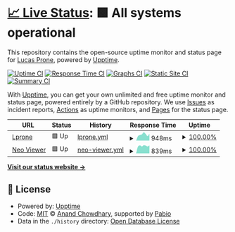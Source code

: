 # [📈 Live Status](https://lprone.github.io/upptime): <!--live status--> **🟩 All systems operational**

This repository contains the open-source uptime monitor and status page for [Lucas Prone](http://lprone.com.ar), powered by [Upptime](https://github.com/upptime/upptime).

[![Uptime CI](https://github.com/lprone/upptime/workflows/Uptime%20CI/badge.svg)](https://github.com/lprone/upptime/actions?query=workflow%3A%22Uptime+CI%22)
[![Response Time CI](https://github.com/lprone/upptime/workflows/Response%20Time%20CI/badge.svg)](https://github.com/lprone/upptime/actions?query=workflow%3A%22Response+Time+CI%22)
[![Graphs CI](https://github.com/lprone/upptime/workflows/Graphs%20CI/badge.svg)](https://github.com/lprone/upptime/actions?query=workflow%3A%22Graphs+CI%22)
[![Static Site CI](https://github.com/lprone/upptime/workflows/Static%20Site%20CI/badge.svg)](https://github.com/lprone/upptime/actions?query=workflow%3A%22Static+Site+CI%22)
[![Summary CI](https://github.com/lprone/upptime/workflows/Summary%20CI/badge.svg)](https://github.com/lprone/upptime/actions?query=workflow%3A%22Summary+CI%22)

With [Upptime](https://upptime.js.org), you can get your own unlimited and free uptime monitor and status page, powered entirely by a GitHub repository. We use [Issues](https://github.com/lprone/upptime/issues) as incident reports, [Actions](https://github.com/lprone/upptime/actions) as uptime monitors, and [Pages](https://lprone.github.io/upptime) for the status page.

<!--start: status pages-->
<!-- This summary is generated by Upptime (https://github.com/upptime/upptime) -->
<!-- Do not edit this manually, your changes will be overwritten -->
<!-- prettier-ignore -->
| URL | Status | History | Response Time | Uptime |
| --- | ------ | ------- | ------------- | ------ |
| <img alt="" src="https://icons.duckduckgo.com/ip3/www.lprone.com.ar.ico" height="13"> [Lprone](https://www.lprone.com.ar) | 🟩 Up | [lprone.yml](https://github.com/lprone/upptime/commits/HEAD/history/lprone.yml) | <details><summary><img alt="Response time graph" src="./graphs/lprone/response-time-week.png" height="20"> 948ms</summary><br><a href="https://lprone.github.io/upptime/history/lprone"><img alt="Response time 703" src="https://img.shields.io/endpoint?url=https%3A%2F%2Fraw.githubusercontent.com%2Flprone%2Fupptime%2FHEAD%2Fapi%2Flprone%2Fresponse-time.json"></a><br><a href="https://lprone.github.io/upptime/history/lprone"><img alt="24-hour response time 1050" src="https://img.shields.io/endpoint?url=https%3A%2F%2Fraw.githubusercontent.com%2Flprone%2Fupptime%2FHEAD%2Fapi%2Flprone%2Fresponse-time-day.json"></a><br><a href="https://lprone.github.io/upptime/history/lprone"><img alt="7-day response time 948" src="https://img.shields.io/endpoint?url=https%3A%2F%2Fraw.githubusercontent.com%2Flprone%2Fupptime%2FHEAD%2Fapi%2Flprone%2Fresponse-time-week.json"></a><br><a href="https://lprone.github.io/upptime/history/lprone"><img alt="30-day response time 843" src="https://img.shields.io/endpoint?url=https%3A%2F%2Fraw.githubusercontent.com%2Flprone%2Fupptime%2FHEAD%2Fapi%2Flprone%2Fresponse-time-month.json"></a><br><a href="https://lprone.github.io/upptime/history/lprone"><img alt="1-year response time 649" src="https://img.shields.io/endpoint?url=https%3A%2F%2Fraw.githubusercontent.com%2Flprone%2Fupptime%2FHEAD%2Fapi%2Flprone%2Fresponse-time-year.json"></a></details> | <details><summary><a href="https://lprone.github.io/upptime/history/lprone">100.00%</a></summary><a href="https://lprone.github.io/upptime/history/lprone"><img alt="All-time uptime 98.63%" src="https://img.shields.io/endpoint?url=https%3A%2F%2Fraw.githubusercontent.com%2Flprone%2Fupptime%2FHEAD%2Fapi%2Flprone%2Fuptime.json"></a><br><a href="https://lprone.github.io/upptime/history/lprone"><img alt="24-hour uptime 100.00%" src="https://img.shields.io/endpoint?url=https%3A%2F%2Fraw.githubusercontent.com%2Flprone%2Fupptime%2FHEAD%2Fapi%2Flprone%2Fuptime-day.json"></a><br><a href="https://lprone.github.io/upptime/history/lprone"><img alt="7-day uptime 100.00%" src="https://img.shields.io/endpoint?url=https%3A%2F%2Fraw.githubusercontent.com%2Flprone%2Fupptime%2FHEAD%2Fapi%2Flprone%2Fuptime-week.json"></a><br><a href="https://lprone.github.io/upptime/history/lprone"><img alt="30-day uptime 100.00%" src="https://img.shields.io/endpoint?url=https%3A%2F%2Fraw.githubusercontent.com%2Flprone%2Fupptime%2FHEAD%2Fapi%2Flprone%2Fuptime-month.json"></a><br><a href="https://lprone.github.io/upptime/history/lprone"><img alt="1-year uptime 98.10%" src="https://img.shields.io/endpoint?url=https%3A%2F%2Fraw.githubusercontent.com%2Flprone%2Fupptime%2FHEAD%2Fapi%2Flprone%2Fuptime-year.json"></a></details>
| <img alt="" src="https://icons.duckduckgo.com/ip3/neoclinica.ddns.net.ico" height="13"> [Neo Viewer](http://neoclinica.ddns.net) | 🟩 Up | [neo-viewer.yml](https://github.com/lprone/upptime/commits/HEAD/history/neo-viewer.yml) | <details><summary><img alt="Response time graph" src="./graphs/neo-viewer/response-time-week.png" height="20"> 839ms</summary><br><a href="https://lprone.github.io/upptime/history/neo-viewer"><img alt="Response time 946" src="https://img.shields.io/endpoint?url=https%3A%2F%2Fraw.githubusercontent.com%2Flprone%2Fupptime%2FHEAD%2Fapi%2Fneo-viewer%2Fresponse-time.json"></a><br><a href="https://lprone.github.io/upptime/history/neo-viewer"><img alt="24-hour response time 882" src="https://img.shields.io/endpoint?url=https%3A%2F%2Fraw.githubusercontent.com%2Flprone%2Fupptime%2FHEAD%2Fapi%2Fneo-viewer%2Fresponse-time-day.json"></a><br><a href="https://lprone.github.io/upptime/history/neo-viewer"><img alt="7-day response time 839" src="https://img.shields.io/endpoint?url=https%3A%2F%2Fraw.githubusercontent.com%2Flprone%2Fupptime%2FHEAD%2Fapi%2Fneo-viewer%2Fresponse-time-week.json"></a><br><a href="https://lprone.github.io/upptime/history/neo-viewer"><img alt="30-day response time 868" src="https://img.shields.io/endpoint?url=https%3A%2F%2Fraw.githubusercontent.com%2Flprone%2Fupptime%2FHEAD%2Fapi%2Fneo-viewer%2Fresponse-time-month.json"></a><br><a href="https://lprone.github.io/upptime/history/neo-viewer"><img alt="1-year response time 862" src="https://img.shields.io/endpoint?url=https%3A%2F%2Fraw.githubusercontent.com%2Flprone%2Fupptime%2FHEAD%2Fapi%2Fneo-viewer%2Fresponse-time-year.json"></a></details> | <details><summary><a href="https://lprone.github.io/upptime/history/neo-viewer">100.00%</a></summary><a href="https://lprone.github.io/upptime/history/neo-viewer"><img alt="All-time uptime 99.42%" src="https://img.shields.io/endpoint?url=https%3A%2F%2Fraw.githubusercontent.com%2Flprone%2Fupptime%2FHEAD%2Fapi%2Fneo-viewer%2Fuptime.json"></a><br><a href="https://lprone.github.io/upptime/history/neo-viewer"><img alt="24-hour uptime 100.00%" src="https://img.shields.io/endpoint?url=https%3A%2F%2Fraw.githubusercontent.com%2Flprone%2Fupptime%2FHEAD%2Fapi%2Fneo-viewer%2Fuptime-day.json"></a><br><a href="https://lprone.github.io/upptime/history/neo-viewer"><img alt="7-day uptime 100.00%" src="https://img.shields.io/endpoint?url=https%3A%2F%2Fraw.githubusercontent.com%2Flprone%2Fupptime%2FHEAD%2Fapi%2Fneo-viewer%2Fuptime-week.json"></a><br><a href="https://lprone.github.io/upptime/history/neo-viewer"><img alt="30-day uptime 91.01%" src="https://img.shields.io/endpoint?url=https%3A%2F%2Fraw.githubusercontent.com%2Flprone%2Fupptime%2FHEAD%2Fapi%2Fneo-viewer%2Fuptime-month.json"></a><br><a href="https://lprone.github.io/upptime/history/neo-viewer"><img alt="1-year uptime 99.24%" src="https://img.shields.io/endpoint?url=https%3A%2F%2Fraw.githubusercontent.com%2Flprone%2Fupptime%2FHEAD%2Fapi%2Fneo-viewer%2Fuptime-year.json"></a></details>

<!--end: status pages-->

[**Visit our status website →**](https://lprone.github.io/upptime)

## 📄 License

- Powered by: [Upptime](https://github.com/upptime/upptime)
- Code: [MIT](./LICENSE) © [Anand Chowdhary](https://anandchowdhary.com), supported by [Pabio](https://pabio.com)
- Data in the `./history` directory: [Open Database License](https://opendatacommons.org/licenses/odbl/1-0/)
